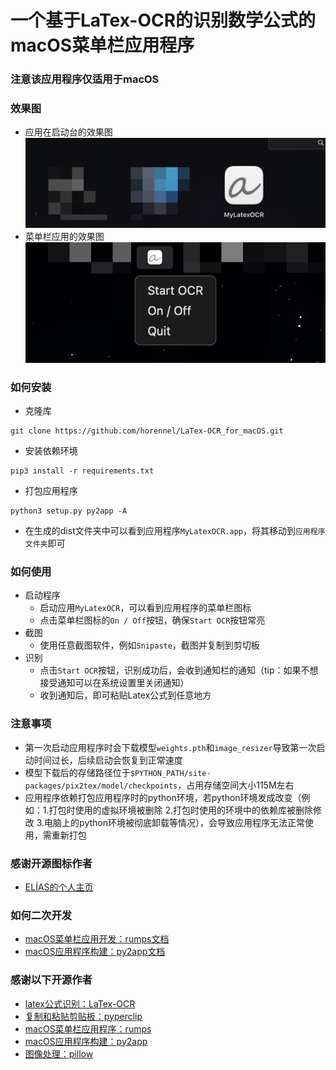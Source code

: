 # 一个基于LaTex-OCR的识别数学公式的macOS菜单栏应用程序

### 注意该应用程序仅适用于macOS

### 效果图

- 应用在启动台的效果图
  ![app_style.png](assets%2Fapp_style.png)
- 菜单栏应用的效果图
  ![menu_bar_style.png](assets%2Fmenu_bar_style.png)

### 如何安装

- 克隆库

```angular2html
git clone https://github.com/horennel/LaTex-OCR_for_macOS.git
```

- 安装依赖环境

```angular2html
pip3 install -r requirements.txt
```

- 打包应用程序

```angular2html
python3 setup.py py2app -A
```

- 在生成的dist文件夹中可以看到应用程序`MyLatexOCR.app`，将其移动到`应用程序文件夹`即可

### 如何使用

- 启动程序
    - 启动应用`MyLatexOCR`，可以看到应用程序的菜单栏图标
    - 点击菜单栏图标的`On / Off`按钮，确保`Start OCR`按钮常亮
- 截图
    - 使用任意截图软件，例如`Snipaste`，截图并复制到剪切板
- 识别
    - 点击`Start OCR`按钮，识别成功后，会收到通知栏的通知（tip：如果不想接受通知可以在系统设置里关闭通知）
    - 收到通知后，即可粘贴Latex公式到任意地方

### 注意事项

- 第一次启动应用程序时会下载模型`weights.pth`和`image_resizer`导致第一次启动时间过长，后续启动会恢复到正常速度
- 模型下载后的存储路径位于`$PYTHON_PATH/site-packages/pix2tex/model/checkpoints`，占用存储空间大小115M左右
- 应用程序依赖打包应用程序时的python环境，若python环境发成改变（例如：1.打包时使用的虚拟环境被删除 2.打包时使用的环境中的依赖库被删除修改
  3.电脑上的python环境被彻底卸载等情况），会导致应用程序无法正常使用，需重新打包

### 感谢开源图标作者

- [ELÍAS的个人主页](https://eliasruiz.com/)

### 如何二次开发

- [macOS菜单栏应用开发：rumps文档](https://rumps.readthedocs.org)
- [macOS应用程序构建：py2app文档](https://py2app.readthedocs.io)

### 感谢以下开源作者

- [latex公式识别：LaTex-OCR](https://github.com/lukas-blecher/LaTeX-OCR)
- [复制和粘贴剪贴板：pyperclip](https://github.com/asweigart/pyperclip)
- [macOS菜单栏应用程序：rumps](https://github.com/jaredks/rumps)
- [macOS应用程序构建：py2app](https://github.com/ronaldoussoren/py2app)
- [图像处理：pillow](https://github.com/python-pillow/Pillow)